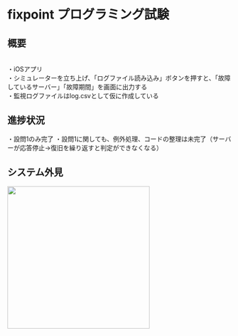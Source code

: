 # fixpoint プログラミング試験
<h2>概要</h2>
<br>
・iOSアプリ
<br>
・シミュレーターを立ち上げ、「ログファイル読み込み」ボタンを押すと、「故障しているサーバー」「故障期間」を画面に出力する
<br>
・監視ログファイルはlog.csvとして仮に作成している

<h2>進捗状況</h2>
・設問1のみ完了
・設問1に関しても、例外処理、コードの整理は未完了（サーバーが応答停止→復旧を繰り返すと判定ができなくなる）<br>


<h2>システム外見</h2>
<img src="https://user-images.githubusercontent.com/106445779/206247297-5dca71da-555a-4538-a4ae-e26ec702d947.png" width="320px">

